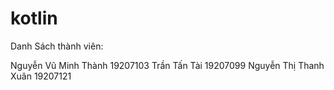 # kotlin
Danh Sách thành viên:

Nguyễn Vũ Minh Thành 19207103
Trần Tấn Tài 19207099
Nguyễn Thị Thanh Xuân 19207121
